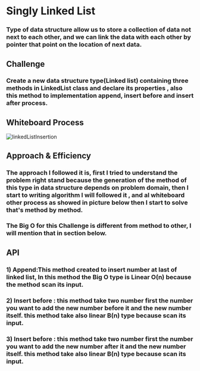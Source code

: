 # Singly Linked List
### Type of data structure allow us to store a collection of data not next to each other, and we can link the data with each other by pointer that point on the location of next data.

## Challenge
### Create a new data structure type(Linked list) containing three methods in LinkedList class and declare its properties , also this method to implementation append, insert before and insert after process.

## Whiteboard Process

![linkedListInsertion](assert/linkedListInsertion.png)

## Approach & Efficiency
### The approach I followed it is, first I tried to understand the problem right stand because the generation of the method of this type in data structure depends on problem domain, then I start to writing algorithm I will followed it , and al whiteboard other process as showed in picture below then I start to solve that's method by method.
### The Big O for this Challenge is different from method to other, I will mention that in section below.

## API
### 1) Append:This method created to insert number at last of linked list, In this method the Big O type is Linear O(n) because the method scan its input.


### 2) Insert before : this method take two number first the number you want to add the new number before it and the new number itself. this method take also linear B(n) type because scan its input.

### 3) Insert before : this method take two number first the number you want to add the new number after it and the new number itself. this method take also linear B(n) type because scan its input.
